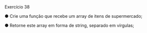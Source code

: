 Exercício 38

● Crie uma função que recebe um array de itens de supermercado;

● Retorne este array em forma de string, separado em vírgulas;